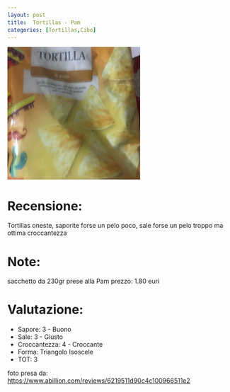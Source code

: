 ```yaml
---
layout: post
title:  Tortillas - Pam
categories: [Tortillas,Cibo]
---
```


<img src="../images/tortillas/pam.jpeg"  width="300">

# Recensione:

Tortillas oneste, saporite forse un pelo poco, sale forse un pelo troppo ma ottima croccantezza

# Note:

sacchetto da 230gr
prese alla Pam
prezzo: 1.80 euri

# Valutazione:

- Sapore: 3 - Buono
- Sale: 3 - Giusto
- Croccantezza: 4 - Croccante
- Forma: Triangolo Isoscele
- TOT: 3 


foto presa da: https://www.abillion.com/reviews/6219511d90c4c100966511e2